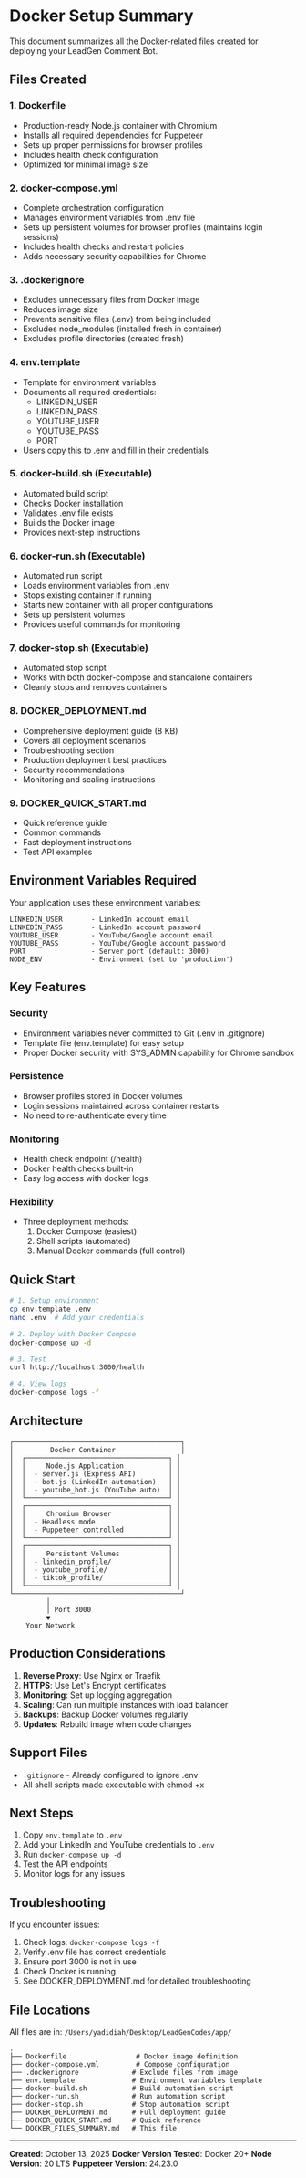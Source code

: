 # Docker Setup Summary

This document summarizes all the Docker-related files created for deploying your LeadGen Comment Bot.

## Files Created

### 1. **Dockerfile**
- Production-ready Node.js container with Chromium
- Installs all required dependencies for Puppeteer
- Sets up proper permissions for browser profiles
- Includes health check configuration
- Optimized for minimal image size

### 2. **docker-compose.yml**
- Complete orchestration configuration
- Manages environment variables from .env file
- Sets up persistent volumes for browser profiles (maintains login sessions)
- Includes health checks and restart policies
- Adds necessary security capabilities for Chrome

### 3. **.dockerignore**
- Excludes unnecessary files from Docker image
- Reduces image size
- Prevents sensitive files (.env) from being included
- Excludes node_modules (installed fresh in container)
- Excludes profile directories (created fresh)

### 4. **env.template**
- Template for environment variables
- Documents all required credentials:
  - LINKEDIN_USER
  - LINKEDIN_PASS
  - YOUTUBE_USER
  - YOUTUBE_PASS
  - PORT
- Users copy this to .env and fill in their credentials

### 5. **docker-build.sh** (Executable)
- Automated build script
- Checks Docker installation
- Validates .env file exists
- Builds the Docker image
- Provides next-step instructions

### 6. **docker-run.sh** (Executable)
- Automated run script
- Loads environment variables from .env
- Stops existing container if running
- Starts new container with all proper configurations
- Sets up persistent volumes
- Provides useful commands for monitoring

### 7. **docker-stop.sh** (Executable)
- Automated stop script
- Works with both docker-compose and standalone containers
- Cleanly stops and removes containers

### 8. **DOCKER_DEPLOYMENT.md**
- Comprehensive deployment guide (8 KB)
- Covers all deployment scenarios
- Troubleshooting section
- Production deployment best practices
- Security recommendations
- Monitoring and scaling instructions

### 9. **DOCKER_QUICK_START.md**
- Quick reference guide
- Common commands
- Fast deployment instructions
- Test API examples

## Environment Variables Required

Your application uses these environment variables:

```
LINKEDIN_USER       - LinkedIn account email
LINKEDIN_PASS       - LinkedIn account password
YOUTUBE_USER        - YouTube/Google account email
YOUTUBE_PASS        - YouTube/Google account password
PORT                - Server port (default: 3000)
NODE_ENV            - Environment (set to 'production')
```

## Key Features

### Security
- Environment variables never committed to Git (.env in .gitignore)
- Template file (env.template) for easy setup
- Proper Docker security with SYS_ADMIN capability for Chrome sandbox

### Persistence
- Browser profiles stored in Docker volumes
- Login sessions maintained across container restarts
- No need to re-authenticate every time

### Monitoring
- Health check endpoint (/health)
- Docker health checks built-in
- Easy log access with docker logs

### Flexibility
- Three deployment methods:
  1. Docker Compose (easiest)
  2. Shell scripts (automated)
  3. Manual Docker commands (full control)

## Quick Start

```bash
# 1. Setup environment
cp env.template .env
nano .env  # Add your credentials

# 2. Deploy with Docker Compose
docker-compose up -d

# 3. Test
curl http://localhost:3000/health

# 4. View logs
docker-compose logs -f
```

## Architecture

```
┌─────────────────────────────────────────┐
│         Docker Container                │
│  ┌───────────────────────────────────┐ │
│  │     Node.js Application           │ │
│  │  - server.js (Express API)        │ │
│  │  - bot.js (LinkedIn automation)   │ │
│  │  - youtube_bot.js (YouTube auto)  │ │
│  └───────────────────────────────────┘ │
│  ┌───────────────────────────────────┐ │
│  │     Chromium Browser              │ │
│  │  - Headless mode                  │ │
│  │  - Puppeteer controlled           │ │
│  └───────────────────────────────────┘ │
│  ┌───────────────────────────────────┐ │
│  │     Persistent Volumes            │ │
│  │  - linkedin_profile/              │ │
│  │  - youtube_profile/               │ │
│  │  - tiktok_profile/                │ │
│  └───────────────────────────────────┘ │
└─────────────────────────────────────────┘
         │
         │ Port 3000
         ▼
    Your Network
```

## Production Considerations

1. **Reverse Proxy**: Use Nginx or Traefik
2. **HTTPS**: Use Let's Encrypt certificates
3. **Monitoring**: Set up logging aggregation
4. **Scaling**: Can run multiple instances with load balancer
5. **Backups**: Backup Docker volumes regularly
6. **Updates**: Rebuild image when code changes

## Support Files

- `.gitignore` - Already configured to ignore .env
- All shell scripts made executable with chmod +x

## Next Steps

1. Copy `env.template` to `.env`
2. Add your LinkedIn and YouTube credentials to `.env`
3. Run `docker-compose up -d`
4. Test the API endpoints
5. Monitor logs for any issues

## Troubleshooting

If you encounter issues:
1. Check logs: `docker-compose logs -f`
2. Verify .env file has correct credentials
3. Ensure port 3000 is not in use
4. Check Docker is running
5. See DOCKER_DEPLOYMENT.md for detailed troubleshooting

## File Locations

All files are in: `/Users/yadidiah/Desktop/LeadGenCodes/app/`

```
.
├── Dockerfile                 # Docker image definition
├── docker-compose.yml         # Compose configuration
├── .dockerignore             # Exclude files from image
├── env.template              # Environment variables template
├── docker-build.sh           # Build automation script
├── docker-run.sh             # Run automation script
├── docker-stop.sh            # Stop automation script
├── DOCKER_DEPLOYMENT.md      # Full deployment guide
├── DOCKER_QUICK_START.md     # Quick reference
└── DOCKER_FILES_SUMMARY.md   # This file
```

---

**Created**: October 13, 2025
**Docker Version Tested**: Docker 20+
**Node Version**: 20 LTS
**Puppeteer Version**: 24.23.0

